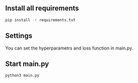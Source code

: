 ## Install all requirements

```bash
pip install -r requirements.txt
```

## Settings
You can set the hyperparametrs and loss function 
in main.py. 

## Start main.py
```bash
python3 main.py
```

